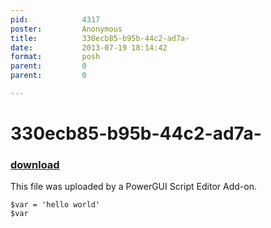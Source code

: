 ```yaml
---
pid:            4317
poster:         Anonymous
title:          330ecb85-b95b-44c2-ad7a-
date:           2013-07-19 18:14:42
format:         posh
parent:         0
parent:         0

---
```


# 330ecb85-b95b-44c2-ad7a-

### [download](4317.ps1)

This file was uploaded by a PowerGUI Script Editor Add-on.

```posh
$var = 'hello world'
$var
```
